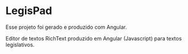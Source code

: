 # LegisPad

Esse projeto foi gerado e produzido com Angular.

Editor de textos RichText produzido em Angular (Javascript) para textos legislativos.
